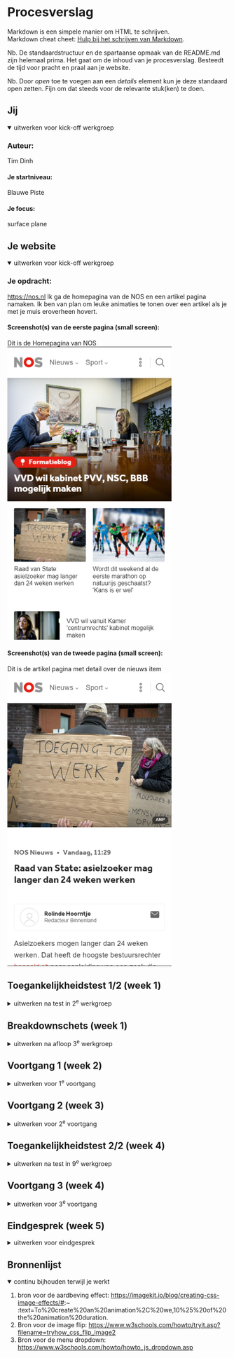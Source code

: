 # Procesverslag
Markdown is een simpele manier om HTML te schrijven.  
Markdown cheat cheet: [Hulp bij het schrijven van Markdown](https://github.com/adam-p/markdown-here/wiki/Markdown-Cheatsheet).

Nb. De standaardstructuur en de spartaanse opmaak van de README.md zijn helemaal prima. Het gaat om de inhoud van je procesverslag. Besteedt de tijd voor pracht en praal aan je website.

Nb. Door *open* toe te voegen aan een *details* element kun je deze standaard open zetten. Fijn om dat steeds voor de relevante stuk(ken) te doen.





## Jij

<details open>
  <summary>uitwerken voor kick-off werkgroep</summary>

  ### Auteur:
  Tim Dinh

  #### Je startniveau:
  Blauwe Piste

  #### Je focus:
  surface plane
 
</details>





## Je website

<details open>
  <summary>uitwerken voor kick-off werkgroep</summary>

  ### Je opdracht:
  https://nos.nl
  Ik ga de homepagina van de NOS en een artikel pagina namaken.
  Ik ben van plan om leuke animaties te tonen over een artikel als je met je muis eroverheen hovert.
  
  #### Screenshot(s) van de eerste pagina (small screen): 
  Dit is de Homepagina van NOS  
  <img src="/readme-images/Home.png" width="375px" alt="De homepagina van NOS met enkele recentelijke artikelen">

  #### Screenshot(s) van de tweede pagina (small screen):
  Dit is de artikel pagina met detail over de nieuws item <br>
  <img src="/readme-images/detail.png" width="375px" alt="De detailpagina van een artikel van NOS">
 
</details>



## Toegankelijkheidstest 1/2 (week 1)

<details>
  <summary>uitwerken na test in 2<sup>e</sup> werkgroep</summary>

  ### Bevindingen
  Lijst met je bevindingen die in de test naar voren kwamen:<br>
  Tijdens het testen van de NOS website met een screenreader was het nogal een gedoe, omdat het nog nieuw is voor mij om te gebruiken, maar na een tijdje spelen
  met de screenreader is het me gelukt om door de Homepagina te navigeren, alhoewel het heel lastig is is het alsnog mogelijk, net als de lift van de TTH is het 
  te doen maar is het niet makkelijk. <br>
  Verder heb ik gezocht naar enige problemen voor kleurenblinden en heb ik een kleurenfilter op mijn laptop aangezet om te zien hoe het eruit zou zien als
  ik kleurenblind was, ik merkte niet echt verschil ookal gebruikt NOS veel contrast, maar omdat zij een goede verhouding gebruiken met de lettertypen en hierarchy
  in tekst is het nog duidelijk te begrijpen wat de content is.
  <br>Verder voldoet NOS wel aan de WCAG lijst.

</details>



## Breakdownschets (week 1)

<details>
  <summary>uitwerken na afloop 3<sup>e</sup> werkgroep</summary>

  ### de hele pagina: 
  Dit is de breakdownschets van de gehele NOS homepagina, alhoewel het heel lang is kan ik onnodige delen weglaten en alleen de belangrijke deel namaken.
  <img src="readme-images/breakdownschets.png" width="375px" alt="breakdown van de hele pagina">

  ### dynamisch deel (bijv menu): 
  Dit is de breakdown van de navigatie/menu. NOS maakt gebruik van uitklapbare menu's op de homepagina, dus je wordt niet doorverwezen naar andere links voor de menu.
  <img src="readme-images/Dynamic.png" width="375px" alt="breakdown van een dynamisch deel">

</details>





## Voortgang 1 (week 2)

<details>
  <summary>uitwerken voor 1<sup>e</sup> voortgang</summary>

  ### Stand van zaken
  Ik zit nu uit te vogelen wat ik al kan doen en wat ik wil gaan doen voor dit project.

  ### Agenda voor meeting
  Ik weet al welke website ik wil namaken, maar ik twijfel voor nu welke thema ik op zou focussen, responsive of surface plane.
  Dus daarbij wil ik aan de studentenassistenten vragen welke thema het beste is voor NOS.
  Ik vind zelf na alle informatie opgedaan in de lessen dat Surface plane leuker is om te doen, omdat NOS allerlei verschillende artikelen heeft die ik een animatie kan geven.

  ### Verslag van meeting
  hier na afloop snel de uitkomsten van de meeting vastleggen

  - Met mijn website (NOS) is het het handigst om met surface plane te werken.
  - Ik had nogal problemen met animaties bedenken, maar het is misschien handig om een animatie te bedenken over de thema van de artikel.
  - We moesten al de HTML namaken van de website, zonder CSS. Daaruit was het dus al duidelijk welke attributen ik mag en kan gebruiken.
    Door middel van de selectors was het dus mogelijk om geen classes te gebruiken, dat was soms nogal lastig, maar wel te doen.
</details>





## Voortgang 2 (week 3)

<details>
  <summary>uitwerken voor 2<sup>e</sup> voortgang</summary>

  ### Stand van zaken
  Ik heb nu mijn HTML van de website en ik ga beginnen aan mijn CSS, maar eerst heb ik feedback nodig om verder te gaan.

  ### Agenda voor meeting
  Voor de 2e voortgangsgesprek wilde ik dat de studentenassistenten mijn HTML en CSS checken of het semantisch is en logisch.
  Verder wil ik hun vragen wat voor animaties ik erbij zou kunnen bedenken en maken.
  Ik wil ook graag weten wat er verder nodig is voor de eindproduct, zoals met de toegankelijkheidstesten.

  ### Verslag van meeting
  hier na afloop snel de uitkomsten van de meeting vastleggen

  - Ik heb dus gevraagd voor feedback en ze hebben een aantal punten aangepast om het beter uit te laten zien,
  naar mijn mening is het ook mooier gaan lijken, maar hebben ze wel een aantal nieuwe zinnen HTML/CSS gebruikt die ik nog niet kende.
  Van die nieuwe informatie heb ik veel geleerd, wat je ermee kan doen.
  - Ik vond dat de studentassistenten mij goed hebben geholpen en nieuwe dingen heb laten leren.
</details>





## Toegankelijkheidstest 2/2 (week 4)

<details>
  <summary>uitwerken na test in 9<sup>e</sup> werkgroep</summary>

  ### Bevindingen
  Tobias heeft mijn website getest met de toegankelijkelijkheidstest m.b.v de WCAG lijst:
  - Ik heb nog niet mijn code gevalideerd, maar Tobias heeft dat wel gedaan, nu weet ik gelijk wat ik aan mijn code moet aanpassen.
  - De h2 over een image heen is lastig te checken op contrast, dus dan moet ik het zelf beoorderelen, door eventueel mijn ogen dicht te  knijpen. Daaruit was te zien dat de contrast niet goed genoeg was, dus heb ik de headers een background-color met een lichte gradient.
  - Verder mistten een aantal articles nog headings en had ik een paar warnings en errors die zo opgelost kan worden.
</details>





## Voortgang 3 (week 4)

<details>
  <summary>uitwerken voor 3<sup>e</sup> voortgang</summary>

  ### Stand van zaken
  Ik heb voor nu mijn HTML en CSS nagemaakt van de originele website. Ik heb nog geen Javascript voor de menu en heb 1 animatie die werkt en een tweede animatie met nogal fouten die ik wil oplossen.

  ### Agenda voor meeting
  Ik wil bespreken over hoe mijn animaties zijn en wat ik nog meer zou kunnen doen.
  Mijn tweede animatie (flip) heeft nogal wat problemen, hoe kan ik die oplossen?
  Na de meeting wil ik aan de slag met een javascript menu en eventueel meerdere animaties.

  ### Verslag van meeting
  hier na afloop snel de uitkomsten van de meeting vastleggen

  - Vasilis heeft mij geleerd hoe ik de image niet over de tekst heen lapt en dat het met "top: 0;" in css weer op zijn plek kan.
  - Na die aanpassing is mijn hover nog een probleem, maar vasilis heeft mij uitgelegd dat ik de images een div moet geven en die een hover moet geven en niet de img.
  - Vasilis vond de code nogal boven mijn niveau, maar ik heb de code naar mijn eigen begrip veranderd en kunnen uitleggen.
  - Ik heb de avond voor de voortgangsgesprek urenlang zitten worstelen met de animaties en bij de gesprek heeft vasilis de problemen opgelost binnen enkele minuten, daarvan heb ik heel veel geleerd.
</details>





## Eindgesprek (week 5)

<details>
  <summary>uitwerken voor eindgesprek</summary>

  ### Je uitkomst - karakteristiek screenshots:
  <img src="readme-images/dummy-plaatje.jpg" width="375px" alt="uitomst opdracht 1">


  ### Dit ging goed/Heb ik geleerd: 
  Korte omschrijving met plaatjes

  <img src="readme-images/dummy-plaatje.jpg" width="375px" alt="top">


  ### Dit was lastig/Is niet gelukt:
  Korte omschrijving met plaatjes

  <img src="readme-images/dummy-plaatje.jpg" width="375px" alt="bummer">
</details>





## Bronnenlijst

<details open>
  <summary>continu bijhouden terwijl je werkt</summary>

  1. bron voor de aardbeving effect: https://imagekit.io/blog/creating-css-image-effects/#:~
:text=To%20create%20an%20animation%2C%20we,10%25%20of%20the%20animation%20duration.
  2. Bron voor de image flip: https://www.w3schools.com/howto/tryit.asp?filename=tryhow_css_flip_image2 
  3. Bron voor de menu dropdown: https://www.w3schools.com/howto/howto_js_dropdown.asp
</details>